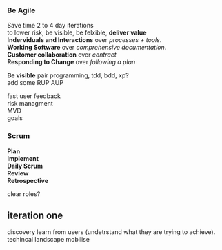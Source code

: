 ### Be Agile
Save time 2 to 4 day iterations <br>
to lower risk, be visible, be felxible, **deliver value** <br>
**Inderviduals and Interactions** over *processes + tools*. <br>
**Working Software** over *comprehensive documentation*. <br>
**Customer collaboration** over *contract* <br>
**Responding to Change** over *following a plan* <br>

**Be visible**
pair programming, tdd, bdd, xp? <br>
add some RUP AUP <br>

fast user feedback <br>
risk managment <br>
MVD <br>
goals <br>

### Scrum
**Plan** <br>
**Implement** <br>
**Daily Scrum** <br>
**Review** <br>
**Retrospective** <br>

clear roles?

## iteration one
discovery 
learn from users (undetrstand what they are trying to achieve).
techincal landscape
mobilise
